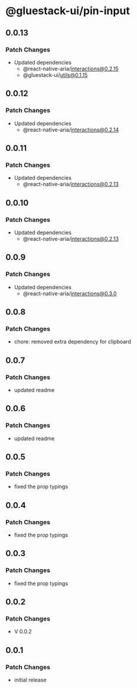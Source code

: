 # @gluestack-ui/pin-input

## 0.0.13

### Patch Changes

- Updated dependencies
  - @react-native-aria/interactions@0.2.15
  - @gluestack-ui/utils@0.1.15

## 0.0.12

### Patch Changes

- Updated dependencies
  - @react-native-aria/interactions@0.2.14

## 0.0.11

### Patch Changes

- Updated dependencies
  - @react-native-aria/interactions@0.2.13

## 0.0.10

### Patch Changes

- Updated dependencies
  - @react-native-aria/interactions@0.2.13

## 0.0.9

### Patch Changes

- Updated dependencies
  - @react-native-aria/interactions@0.3.0

## 0.0.8

### Patch Changes

- chore: removed extra dependency for clipboard

## 0.0.7

### Patch Changes

- updated readme

## 0.0.6

### Patch Changes

- updated readme

## 0.0.5

### Patch Changes

- fixed the prop typings

## 0.0.4

### Patch Changes

- fixed the prop typings

## 0.0.3

### Patch Changes

- fixed the prop typings

## 0.0.2

### Patch Changes

- V 0.0.2

## 0.0.1

### Patch Changes

- initial release
